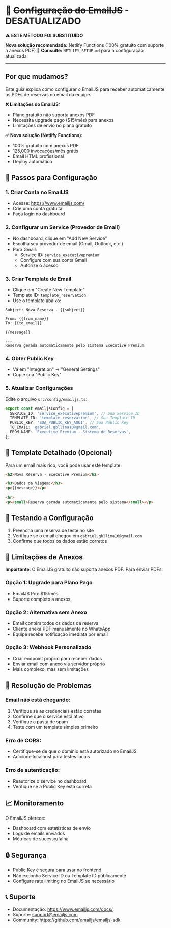 # 📧 ~~Configuração do EmailJS~~ - DESATUALIZADO

⚠️ **ESTE MÉTODO FOI SUBSTITUÍDO**

**Nova solução recomendada:** Netlify Functions (100% gratuito com suporte a anexos PDF)
📖 **Consulte:** `NETLIFY_SETUP.md` para a configuração atualizada

---

## Por que mudamos?

Este guia explica como configurar o EmailJS para receber automaticamente os PDFs de reservas no email da equipe.

**❌ Limitações do EmailJS:**
- Plano gratuito não suporta anexos PDF
- Necessita upgrade pago ($15/mês) para anexos
- Limitações de envio no plano gratuito

**✅ Nova solução (Netlify Functions):**
- 100% gratuito com anexos PDF
- 125,000 invocações/mês grátis
- Email HTML profissional
- Deploy automático

## 🚀 Passos para Configuração

### 1. Criar Conta no EmailJS
- Acesse: https://www.emailjs.com/
- Crie uma conta gratuita
- Faça login no dashboard

### 2. Configurar um Service (Provedor de Email)
- No dashboard, clique em "Add New Service"
- Escolha seu provedor de email (Gmail, Outlook, etc.)
- Para Gmail:
  - Service ID: `service_executivepremium`
  - Configure com sua conta Gmail
  - Autorize o acesso

### 3. Criar Template de Email
- Clique em "Create New Template"
- Template ID: `template_reservation`
- Use o template abaixo:

```
Subject: Nova Reserva - {{subject}}

From: {{from_name}}
To: {{to_email}}

{{message}}

---
Reserva gerada automaticamente pelo sistema Executive Premium
```

### 4. Obter Public Key
- Vá em "Integration" → "General Settings"
- Copie sua "Public Key"

### 5. Atualizar Configurações
Edite o arquivo `src/config/emailjs.ts`:

```typescript
export const emailjsConfig = {
  SERVICE_ID: 'service_executivepremium', // Sua Service ID
  TEMPLATE_ID: 'template_reservation', // Sua Template ID  
  PUBLIC_KEY: 'SUA_PUBLIC_KEY_AQUI', // Sua Public Key
  TO_EMAIL: 'gabriel.gbllima10@gmail.com',
  FROM_NAME: 'Executive Premium - Sistema de Reservas',
};
```

## 📝 Template Detalhado (Opcional)

Para um email mais rico, você pode usar este template:

```html
<h2>Nova Reserva - Executive Premium</h2>

<h3>Dados da Viagem:</h3>
<p>{{message}}</p>

<hr>
<p><small>Reserva gerada automaticamente pelo sistema</small></p>
```

## 🔧 Testando a Configuração

1. Preencha uma reserva de teste no site
2. Verifique se o email chegou em `gabriel.gbllima10@gmail.com`
3. Confirme que todos os dados estão corretos

## 📎 Limitações de Anexos

**Importante**: O EmailJS gratuito não suporta anexos PDF. Para enviar PDFs:

### Opção 1: Upgrade para Plano Pago
- EmailJS Pro: $15/mês
- Suporte completo a anexos

### Opção 2: Alternativa sem Anexo
- Email contém todos os dados da reserva
- Cliente anexa PDF manualmente no WhatsApp
- Equipe recebe notificação imediata por email

### Opção 3: Webhook Personalizado
- Criar endpoint próprio para receber dados
- Enviar email com anexo via servidor próprio
- Mais complexo, mas sem limitações

## 🚨 Resolução de Problemas

### Email não está chegando:
1. Verifique se as credenciais estão corretas
2. Confirme que o service está ativo
3. Verifique a pasta de spam
4. Teste com um template simples primeiro

### Erro de CORS:
- Certifique-se de que o domínio está autorizado no EmailJS
- Adicione localhost para testes locais

### Erro de autenticação:
- Reautorize o service no dashboard
- Verifique se a Public Key está correta

## 📈 Monitoramento

O EmailJS oferece:
- Dashboard com estatísticas de envio
- Logs de emails enviados
- Métricas de sucesso/falha

## 🔒 Segurança

- Public Key é segura para usar no frontend
- Não exponha Service ID ou Template ID públicamente
- Configure rate limiting no EmailJS se necessário

## 📞 Suporte

- Documentação: https://www.emailjs.com/docs/
- Suporte: support@emailjs.com
- Community: https://github.com/emailjs/emailjs-sdk 